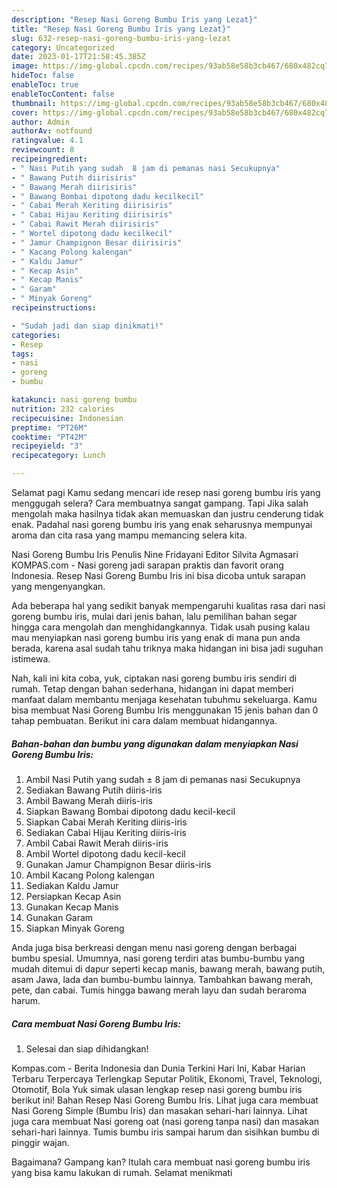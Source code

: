 ```yaml
---
description: "Resep Nasi Goreng Bumbu Iris yang Lezat}"
title: "Resep Nasi Goreng Bumbu Iris yang Lezat}"
slug: 632-resep-nasi-goreng-bumbu-iris-yang-lezat
category: Uncategorized
date: 2023-01-17T21:58:45.385Z
image: https://img-global.cpcdn.com/recipes/93ab58e58b3cb467/680x482cq70/nasi-goreng-bumbu-iris-foto-resep-utama.jpg
hideToc: false
enableToc: true
enableTocContent: false
thumbnail: https://img-global.cpcdn.com/recipes/93ab58e58b3cb467/680x482cq70/nasi-goreng-bumbu-iris-foto-resep-utama.jpg
cover: https://img-global.cpcdn.com/recipes/93ab58e58b3cb467/680x482cq70/nasi-goreng-bumbu-iris-foto-resep-utama.jpg
author: Admin
authorAv: notfound
ratingvalue: 4.1
reviewcount: 8
recipeingredient:
- " Nasi Putih yang sudah  8 jam di pemanas nasi Secukupnya"
- " Bawang Putih diirisiris"
- " Bawang Merah diirisiris"
- " Bawang Bombai dipotong dadu kecilkecil"
- " Cabai Merah Keriting diirisiris"
- " Cabai Hijau Keriting diirisiris"
- " Cabai Rawit Merah diirisiris"
- " Wortel dipotong dadu kecilkecil"
- " Jamur Champignon Besar diirisiris"
- " Kacang Polong kalengan"
- " Kaldu Jamur"
- " Kecap Asin"
- " Kecap Manis"
- " Garam"
- " Minyak Goreng"
recipeinstructions:

- "Sudah jadi dan siap dinikmati!"
categories:
- Resep
tags:
- nasi
- goreng
- bumbu

katakunci: nasi goreng bumbu 
nutrition: 232 calories
recipecuisine: Indonesian
preptime: "PT26M"
cooktime: "PT42M"
recipeyield: "3"
recipecategory: Lunch

---
```



Selamat pagi Kamu sedang mencari ide resep nasi goreng bumbu iris yang menggugah selera? Cara membuatnya sangat gampang. Tapi Jika salah mengolah maka hasilnya tidak akan memuaskan dan justru cenderung tidak enak. Padahal nasi goreng bumbu iris yang enak seharusnya mempunyai aroma dan cita rasa yang mampu memancing selera kita.


Nasi Goreng Bumbu Iris Penulis Nine Fridayani Editor Silvita Agmasari KOMPAS.com - Nasi goreng jadi sarapan praktis dan favorit orang Indonesia. Resep Nasi Goreng Bumbu Iris ini bisa dicoba untuk sarapan yang mengenyangkan.

Ada beberapa hal yang sedikit banyak mempengaruhi kualitas rasa dari nasi goreng bumbu iris, mulai dari jenis bahan, lalu pemilihan bahan segar hingga cara mengolah dan menghidangkannya. Tidak usah pusing kalau mau menyiapkan nasi goreng bumbu iris yang enak di mana pun anda berada, karena asal sudah tahu triknya maka hidangan ini bisa jadi suguhan istimewa.


Nah, kali ini kita coba, yuk, ciptakan nasi goreng bumbu iris sendiri di rumah. Tetap dengan bahan sederhana, hidangan ini dapat memberi manfaat dalam membantu menjaga kesehatan tubuhmu sekeluarga. Kamu bisa membuat Nasi Goreng Bumbu Iris menggunakan 15 jenis bahan dan 0 tahap pembuatan. Berikut ini cara dalam membuat hidangannya.

<!--inarticleads1-->

##### Bahan-bahan dan bumbu yang digunakan dalam menyiapkan Nasi Goreng Bumbu Iris:

1. Ambil  Nasi Putih yang sudah ± 8 jam di pemanas nasi Secukupnya
1. Sediakan  Bawang Putih diiris-iris
1. Ambil  Bawang Merah diiris-iris
1. Siapkan  Bawang Bombai dipotong dadu kecil-kecil
1. Siapkan  Cabai Merah Keriting diiris-iris
1. Sediakan  Cabai Hijau Keriting diiris-iris
1. Ambil  Cabai Rawit Merah diiris-iris
1. Ambil  Wortel dipotong dadu kecil-kecil
1. Gunakan  Jamur Champignon Besar diiris-iris
1. Ambil  Kacang Polong kalengan
1. Sediakan  Kaldu Jamur
1. Persiapkan  Kecap Asin
1. Gunakan  Kecap Manis
1. Gunakan  Garam
1. Siapkan  Minyak Goreng


Anda juga bisa berkreasi dengan menu nasi goreng dengan berbagai bumbu spesial. Umumnya, nasi goreng terdiri atas bumbu-bumbu yang mudah ditemui di dapur seperti kecap manis, bawang merah, bawang putih, asam Jawa, lada dan bumbu-bumbu lainnya. Tambahkan bawang merah, pete, dan cabai. Tumis hingga bawang merah layu dan sudah beraroma harum. 

<!--inarticleads2-->

##### Cara membuat Nasi Goreng Bumbu Iris:


1. Selesai dan siap dihidangkan!

Kompas.com - Berita Indonesia dan Dunia Terkini Hari Ini, Kabar Harian Terbaru Terpercaya Terlengkap Seputar Politik, Ekonomi, Travel, Teknologi, Otomotif, Bola Yuk simak ulasan lengkap resep nasi goreng bumbu iris berikut ini! Bahan Resep Nasi Goreng Bumbu Iris. Lihat juga cara membuat Nasi Goreng Simple (Bumbu Iris) dan masakan sehari-hari lainnya. Lihat juga cara membuat Nasi goreng oat (nasi goreng tanpa nasi) dan masakan sehari-hari lainnya. Tumis bumbu iris sampai harum dan sisihkan bumbu di pinggir wajan. 

Bagaimana? Gampang kan? Itulah cara membuat nasi goreng bumbu iris yang bisa kamu lakukan di rumah. Selamat menikmati
